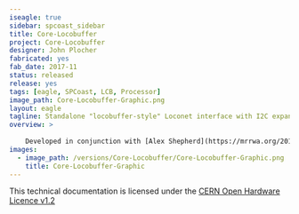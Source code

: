 ```yaml
---
iseagle: true
sidebar: spcoast_sidebar
title: Core-Locobuffer
project: Core-Locobuffer
designer: John Plocher
fabricated: yes
fab_date: 2017-11
status: released
release: yes
tags: [eagle, SPCoast, LCB, Processor]
image_path: Core-Locobuffer-Graphic.png
layout: eagle
tagline: Standalone "locobuffer-style" Loconet interface with I2C expandability using the USB capability of an Arduino Pro Micro
overview: >
    
    Developed in conjunction with [Alex Shepherd](https://mrrwa.org/2018/04/08/locolinx32u4-on-core-locobuffer/)
images:
  - image_path: /versions/Core-Locobuffer/Core-Locobuffer-Graphic.png
    title: Core-Locobuffer-Graphic
---
```



This technical documentation is licensed under the [CERN Open Hardware Licence v1.2](http://www.ohwr.org/attachments/2388/cern_ohl_v_1_2.txt)
